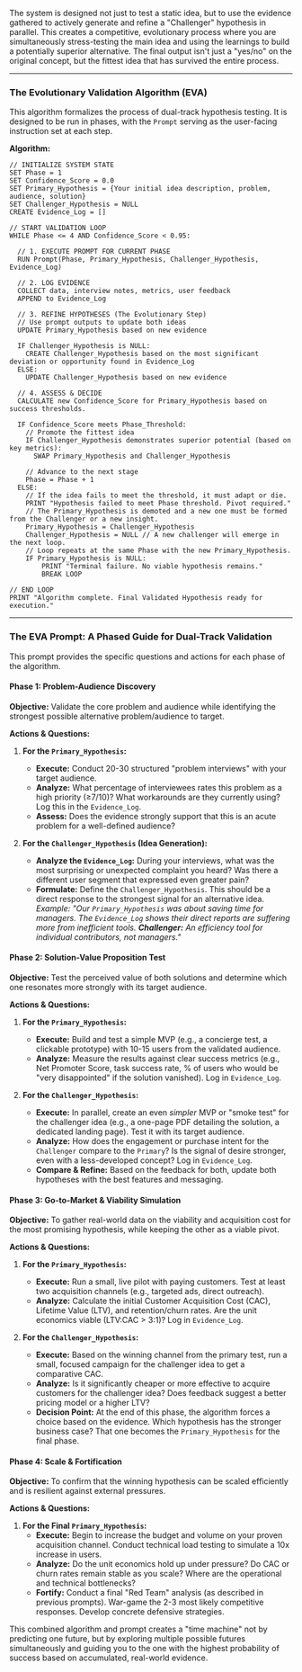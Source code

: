 
The system is designed not just to test a static idea, but to use the evidence gathered to actively generate and refine a "Challenger" hypothesis in parallel. This creates a competitive, evolutionary process where you are simultaneously stress-testing the main idea and using the learnings to build a potentially superior alternative. The final output isn't just a "yes/no" on the original concept, but the fittest idea that has survived the entire process.

---

### **The Evolutionary Validation Algorithm (EVA)**

This algorithm formalizes the process of dual-track hypothesis testing. It is designed to be run in phases, with the `Prompt` serving as the user-facing instruction set at each step.

**Algorithm:**

```
// INITIALIZE SYSTEM STATE
SET Phase = 1
SET Confidence_Score = 0.0
SET Primary_Hypothesis = {Your initial idea description, problem, audience, solution}
SET Challenger_Hypothesis = NULL
CREATE Evidence_Log = []

// START VALIDATION LOOP
WHILE Phase <= 4 AND Confidence_Score < 0.95:
  
  // 1. EXECUTE PROMPT FOR CURRENT PHASE
  RUN Prompt(Phase, Primary_Hypothesis, Challenger_Hypothesis, Evidence_Log)
  
  // 2. LOG EVIDENCE
  COLLECT data, interview notes, metrics, user feedback
  APPEND to Evidence_Log
  
  // 3. REFINE HYPOTHESES (The Evolutionary Step)
  // Use prompt outputs to update both ideas
  UPDATE Primary_Hypothesis based on new evidence
  
  IF Challenger_Hypothesis is NULL:
    CREATE Challenger_Hypothesis based on the most significant deviation or opportunity found in Evidence_Log
  ELSE:
    UPDATE Challenger_Hypothesis based on new evidence
  
  // 4. ASSESS & DECIDE
  CALCULATE new Confidence_Score for Primary_Hypothesis based on success thresholds.
  
  IF Confidence_Score meets Phase_Threshold:
    // Promote the fittest idea
    IF Challenger_Hypothesis demonstrates superior potential (based on key metrics):
      SWAP Primary_Hypothesis and Challenger_Hypothesis
    
    // Advance to the next stage
    Phase = Phase + 1
  ELSE:
    // If the idea fails to meet the threshold, it must adapt or die.
    PRINT "Hypothesis failed to meet Phase threshold. Pivot required."
    // The Primary_Hypothesis is demoted and a new one must be formed from the Challenger or a new insight.
    Primary_Hypothesis = Challenger_Hypothesis 
    Challenger_Hypothesis = NULL // A new challenger will emerge in the next loop.
    // Loop repeats at the same Phase with the new Primary_Hypothesis.
    IF Primary_Hypothesis is NULL:
        PRINT "Terminal failure. No viable hypothesis remains."
        BREAK LOOP

// END LOOP
PRINT "Algorithm complete. Final Validated Hypothesis ready for execution."
```

---

### **The EVA Prompt: A Phased Guide for Dual-Track Validation**

This prompt provides the specific questions and actions for each phase of the algorithm.

#### **Phase 1: Problem-Audience Discovery**

**Objective:** Validate the core problem and audience while identifying the strongest possible alternative problem/audience to target.

**Actions & Questions:**

1. **For the `Primary_Hypothesis`:**
    
    - **Execute:** Conduct 20-30 structured "problem interviews" with your target audience.
    - **Analyze:** What percentage of interviewees rates this problem as a high priority (≥7/10)? What workarounds are they currently using? Log this in the `Evidence_Log`.
    - **Assess:** Does the evidence strongly support that this is an acute problem for a well-defined audience?
2. **For the `Challenger_Hypothesis` (Idea Generation):**
    
    - **Analyze the `Evidence_Log`:** During your interviews, what was the most surprising or unexpected complaint you heard? Was there a different user segment that expressed even greater pain?
    - **Formulate:** Define the `Challenger_Hypothesis`. This should be a direct response to the strongest signal for an alternative idea. _Example: "Our `Primary_Hypothesis` was about saving time for managers. The `Evidence_Log` shows their direct reports are suffering more from inefficient tools. **Challenger:** An efficiency tool for individual contributors, not managers."_

#### **Phase 2: Solution-Value Proposition Test**

**Objective:** Test the perceived value of both solutions and determine which one resonates more strongly with its target audience.

**Actions & Questions:**

1. **For the `Primary_Hypothesis`:**
    
    - **Execute:** Build and test a simple MVP (e.g., a concierge test, a clickable prototype) with 10-15 users from the validated audience.
    - **Analyze:** Measure the results against clear success metrics (e.g., Net Promoter Score, task success rate, % of users who would be "very disappointed" if the solution vanished). Log in `Evidence_Log`.
2. **For the `Challenger_Hypothesis`:**
    
    - **Execute:** In parallel, create an even _simpler_ MVP or "smoke test" for the challenger idea (e.g., a one-page PDF detailing the solution, a dedicated landing page). Test it with its target audience.
    - **Analyze:** How does the engagement or purchase intent for the `Challenger` compare to the `Primary`? Is the signal of desire stronger, even with a less-developed concept? Log in `Evidence_Log`.
    - **Compare & Refine:** Based on the feedback for both, update both hypotheses with the best features and messaging.

#### **Phase 3: Go-to-Market & Viability Simulation**

**Objective:** To gather real-world data on the viability and acquisition cost for the most promising hypothesis, while keeping the other as a viable pivot.

**Actions & Questions:**

1. **For the `Primary_Hypothesis`:**
    
    - **Execute:** Run a small, live pilot with paying customers. Test at least two acquisition channels (e.g., targeted ads, direct outreach).
    - **Analyze:** Calculate the initial Customer Acquisition Cost (CAC), Lifetime Value (LTV), and retention/churn rates. Are the unit economics viable (LTV:CAC > 3:1)? Log in `Evidence_Log`.
2. **For the `Challenger_Hypothesis`:**
    
    - **Execute:** Based on the winning channel from the primary test, run a small, focused campaign for the challenger idea to get a comparative CAC.
    - **Analyze:** Is it significantly cheaper or more effective to acquire customers for the challenger idea? Does feedback suggest a better pricing model or a higher LTV?
    - **Decision Point:** At the end of this phase, the algorithm forces a choice based on the evidence. Which hypothesis has the stronger business case? That one becomes the `Primary_Hypothesis` for the final phase.

#### **Phase 4: Scale & Fortification**

**Objective:** To confirm that the winning hypothesis can be scaled efficiently and is resilient against external pressures.

**Actions & Questions:**

1. **For the Final `Primary_Hypothesis`:**
    - **Execute:** Begin to increase the budget and volume on your proven acquisition channel. Conduct technical load testing to simulate a 10x increase in users.
    - **Analyze:** Do the unit economics hold up under pressure? Do CAC or churn rates remain stable as you scale? Where are the operational and technical bottlenecks?
    - **Fortify:** Conduct a final "Red Team" analysis (as described in previous prompts). War-game the 2-3 most likely competitive responses. Develop concrete defensive strategies.

This combined algorithm and prompt creates a "time machine" not by predicting one future, but by exploring multiple possible futures simultaneously and guiding you to the one with the highest probability of success based on accumulated, real-world evidence.